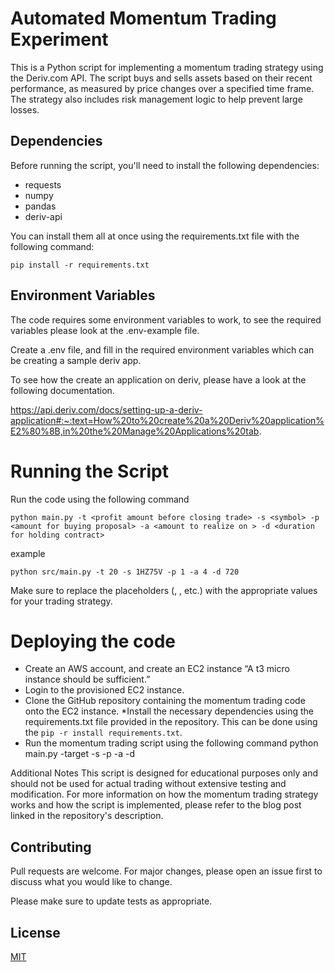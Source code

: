 # Automated Momentum Trading Experiment

This is a Python script for implementing a momentum trading strategy using the Deriv.com API. The script buys and sells assets based on their recent performance, as measured by price changes over a specified time frame. The strategy also includes risk management logic to help prevent large losses.

## Dependencies

Before running the script, you'll need to install the following dependencies:

- requests
- numpy
- pandas
- deriv-api

You can install them all at once using the requirements.txt file with the following command:

```
pip install -r requirements.txt
```

## Environment Variables

The code requires some environment variables to work, to see the required variables please look at the .env-example file.

Create a .env file, and fill in the required environment variables which can be creating a sample deriv app.

To see how the create an application on deriv, please have a look at the following documentation.

https://api.deriv.com/docs/setting-up-a-deriv-application#:~:text=How%20to%20create%20a%20Deriv%20application%E2%80%8B,in%20the%20Manage%20Applications%20tab.

# Running the Script

Run the code using the following command

```
python main.py -t <profit amount before closing trade> -s <symbol> -p <amount for buying proposal> -a <amount to realize on > -d <duration for holding contract>
```

example

```
python src/main.py -t 20 -s 1HZ75V -p 1 -a 4 -d 720
```

Make sure to replace the placeholders (<profit amount before closing trade>, <symbol>, etc.) with the appropriate values for your trading strategy.

# Deploying the code

- Create an AWS account, and create an EC2 instance “A t3 micro instance should be sufficient.”
- Login to the provisioned EC2 instance.
- Clone the GitHub repository containing the momentum trading code onto the EC2 instance.
  \*Install the necessary dependencies using the requirements.txt file provided in the repository.
  This can be done using the `pip -r install requirements.txt`.
- Run the momentum trading script using the following command
  python main.py -target <profit amount before closing trade> -s <symbol> -p <amount for buying proposal> -a <amount to realize on > -d <duration for holding contract>

Additional Notes
This script is designed for educational purposes only and should not be used for actual trading without extensive testing and modification.
For more information on how the momentum trading strategy works and how the script is implemented, please refer to the blog post linked in the repository's description.

## Contributing

Pull requests are welcome. For major changes, please open an issue first
to discuss what you would like to change.

Please make sure to update tests as appropriate.

## License

[MIT](https://choosealicense.com/licenses/mit/)
